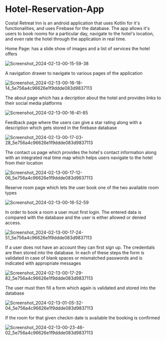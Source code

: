 # Hotel-Reservation-App
Costal Retreat Inn is an android application that uses Kotlin for it's functionalities, and uses Firebase for the database. The app allows it's users to book rooms for a particular day, navigate to the hotel's location, and even rate the hotel through the application in real time.

Home Page: has a slide show of images and a list of services the hotel offers

![Screenshot_2024-02-13-00-15-59-38](https://github.com/Raksha-Vishwanath/Hotel-Reservation-App/assets/111189940/9ebd8406-2fc0-4a18-a805-0d907dea6f67)


A navigation drawer to navigate to various pages of the application

![Screenshot_2024-02-13-00-16-18-14_5e756a4c96626e1f9ddde083d9837113](https://github.com/Raksha-Vishwanath/Hotel-Reservation-App/assets/111189940/84b616c6-5a3b-4849-a978-4e6be1f00638)


The about page which has a decription about the hotel and provides links to their social media platforms

![Screenshot_2024-02-13-00-16-41-85](https://github.com/Raksha-Vishwanath/Hotel-Reservation-App/assets/111189940/0ac10b4b-8a5e-41bc-8804-04bdc0fc7bf7)


Feedback page where the users can give a star rating along with a description which gets stored in the firebase database

![Screenshot_2024-02-13-00-17-03-28_5e756a4c96626e1f9ddde083d9837113](https://github.com/Raksha-Vishwanath/Hotel-Reservation-App/assets/111189940/9db0876d-5483-4f76-a2d9-c5b8a8cdc4fe)


The contact us page which provides the hotel's contact information along with an integrated real time map which helps users navigate to the hotel from their location

![Screenshot_2024-02-13-00-17-12-06_5e756a4c96626e1f9ddde083d9837113](https://github.com/Raksha-Vishwanath/Hotel-Reservation-App/assets/111189940/18e59bec-3c1d-4586-b448-8f1c5e686a5c)


Reserve room page which lets the user book one of the two available room types

![Screenshot_2024-02-13-00-16-52-59](https://github.com/Raksha-Vishwanath/Hotel-Reservation-App/assets/111189940/7187e8b2-03e0-41ef-8105-44fc05ee77cb)


In order to book a room a user must first login. The entered data is compared with the database and the user is either allowed or denied access.

![Screenshot_2024-02-13-00-17-24-51_5e756a4c96626e1f9ddde083d9837113](https://github.com/Raksha-Vishwanath/Hotel-Reservation-App/assets/111189940/3424bc88-870c-45e4-b74a-756db60826ed)


If a user does not have an account they can first sign up. The credentials are then stored into the database. In each of these steps the form is validated in case of blank spaces or mismatched passwords and is indicated with appropriate messages

![Screenshot_2024-02-13-00-17-29-82_5e756a4c96626e1f9ddde083d9837113](https://github.com/Raksha-Vishwanath/Hotel-Reservation-App/assets/111189940/c1d140a3-d4fe-49f7-b535-4f1232c6b897)


The user must then fill a form which again is validated and stored into the database

![Screenshot_2024-02-13-01-05-32-04_5e756a4c96626e1f9ddde083d9837113](https://github.com/Raksha-Vishwanath/Hotel-Reservation-App/assets/111189940/96ec3287-17ee-4fd6-bf47-8339aacae893)


If the room for that given checkin date is available the booking is confirmed 

![Screenshot_2024-02-13-00-23-46-02_5e756a4c96626e1f9ddde083d9837113](https://github.com/Raksha-Vishwanath/Hotel-Reservation-App/assets/111189940/2967493f-2f6b-4b07-9860-e78ca0d949b3)

